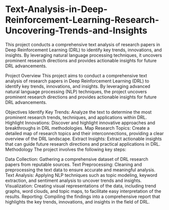 # Text-Analysis-in-Deep-Reinforcement-Learning-Research-Uncovering-Trends-and-Insights
This project conducts a comprehensive text analysis of research papers in Deep Reinforcement Learning (DRL) to identify key trends, innovations, and insights. By leveraging natural language processing techniques, it uncovers prominent research directions and provides actionable insights for future DRL advancements.

Project Overview
This project aims to conduct a comprehensive text analysis of research papers in Deep Reinforcement Learning (DRL) to identify key trends, innovations, and insights. By leveraging advanced natural language processing (NLP) techniques, the project uncovers prominent research directions and provides actionable insights for future DRL advancements.

Objectives
Identify Key Trends: Analyze the text to determine the most prominent research trends, techniques, and applications within DRL.
Highlight Innovations: Discover and highlight innovative approaches and breakthroughs in DRL methodologies.
Map Research Topics: Create a detailed map of research topics and their interconnections, providing a clear overview of the DRL landscape.
Extract Insights: Extract actionable insights that can guide future research directions and practical applications in DRL.
Methodology
The project involves the following key steps:

Data Collection: Gathering a comprehensive dataset of DRL research papers from reputable sources.
Text Preprocessing: Cleaning and preprocessing the text data to ensure accurate and meaningful analysis.
Text Analysis: Applying NLP techniques such as topic modeling, keyword extraction, and sentiment analysis to uncover trends and insights.
Visualization: Creating visual representations of the data, including trend graphs, word clouds, and topic maps, to facilitate easy interpretation of the results.
Reporting: Compiling the findings into a comprehensive report that highlights the key trends, innovations, and insights in the field of DRL.
